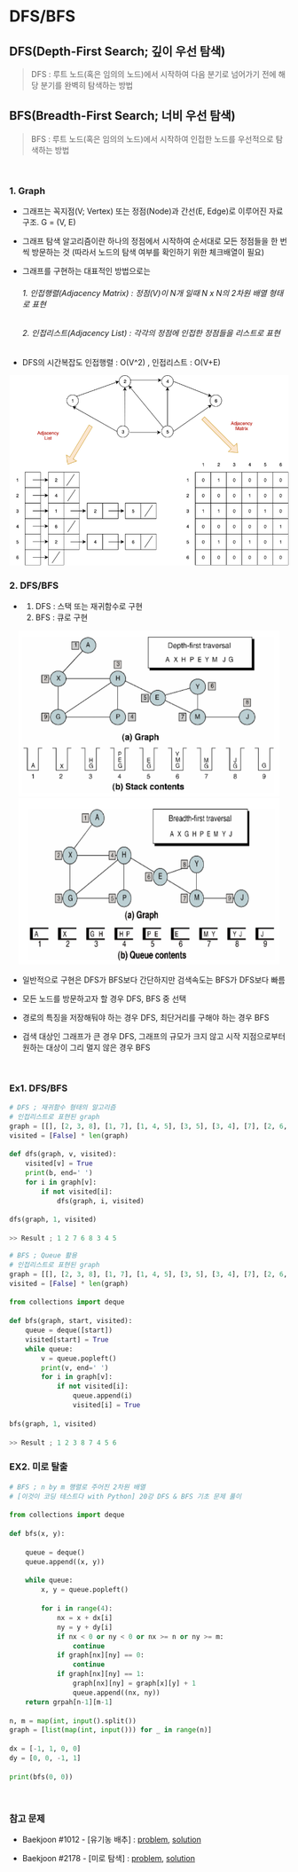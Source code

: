 

# DFS/BFS

## DFS(Depth-First Search; 깊이 우선 탐색)

> DFS : 루트 노드(혹은 임의의 노드)에서 시작하여 다음 분기로 넘어가기 전에 해당 분기를 완벽히 탐색하는 방법

## BFS(Breadth-First Search; 너비 우선 탐색)

> BFS : 루트 노드(혹은 임의의 노드)에서 시작하여 인접한 노드를 우선적으로 탐색하는 방법

<br>

### 1. Graph

- 그래프는 꼭지점(V; Vertex) 또는 정점(Node)과 간선(E, Edge)로 이루어진 자료구조. G = (V, E)

- 그래프 탐색 알고리즘이란 하나의 정점에서 시작하여 순서대로 모든 정점들을 한 번씩 방문하는 것 (따라서 노드의 탐색 여부를 확인하기 위한 체크배열이 필요)

- 그래프를 구현하는 대표적인 방법으로는 

  ###### 1. 인접행렬(Adjacency Matrix) : 정점(V)이 N개 일때 N x N의 2차원 배열 형태로 표현

  ###### 2. 인접리스트(Adjacency List) : 각각의 정점에 인접한 정점들을 리스트로 표현

- DFS의 시간복잡도 인접행렬 : O(V^2) , 인접리스트 : O(V+E)

<p align="center"><img src=".\IMAGE\adj.png" alt="adj" style="zoom:70%;" /></p>



### 2. DFS/BFS

- 1. DFS : 스택 또는 재귀함수로 구현
  2. BFS : 큐로 구현

<p align="center"><img src=".\IMAGE\dfs.png" alt="dfs" height="300px" width="470px" /> <img src=".\IMAGE\bfs.png" alt="bfs"  height="300px" width="470px" /></p>

- 일반적으로 구현은 DFS가 BFS보다 간단하지만 검색속도는 BFS가 DFS보다 빠름

- 모든 노드를 방문하고자 할 경우 DFS, BFS 중 선택
- 경로의 특징을 저장해둬야 하는 경우 DFS, 최단거리를 구해야 하는 경우 BFS
- 검색 대상인 그래프가 큰 경우 DFS, 그래프의 규모가 크지 않고 시작 지점으로부터 원하는 대상이 그리 멀지 않은 경우 BFS

<br>

### Ex1. DFS/BFS

```python
# DFS ; 재귀함수 형태의 알고리즘
# 인접리스트로 표현된 graph
graph = [[], [2, 3, 8], [1, 7], [1, 4, 5], [3, 5], [3, 4], [7], [2, 6, 8], [1, 7]]
visited = [False] * len(graph)

def dfs(graph, v, visited):
    visited[v] = True
    print(b, end=' ')
    for i in graph[v]:
        if not visited[i]:
            dfs(graph, i, visited)
            
dfs(graph, 1, visited)

>> Result ; 1 2 7 6 8 3 4 5
```

```python
# BFS ; Queue 활용
# 인접리스트로 표현된 graph
graph = [[], [2, 3, 8], [1, 7], [1, 4, 5], [3, 5], [3, 4], [7], [2, 6, 8], [1, 7]]
visited = [False] * len(graph)

from collections import deque

def bfs(graph, start, visited):
    queue = deque([start])
    visited[start] = True
    while queue:
        v = queue.popleft()
        print(v, end=' ')
        for i in graph[v]:
            if not visited[i]:
                queue.append(i)
                visited[i] = True
                
bfs(graph, 1, visited)

>> Result ; 1 2 3 8 7 4 5 6
```



### EX2. 미로 탈출

```python
# BFS ; n by m 행렬로 주어진 2차원 배열
# [이것이 코딩 테스트다 with Python] 20강 DFS & BFS 기초 문제 풀이

from collections import deque

def bfs(x, y):
    
    queue = deque()
    queue.append((x, y))
    
    while queue:
        x, y = queue.popleft()
        
        for i in range(4):
            nx = x + dx[i]
            ny = y + dy[i]
            if nx < 0 or ny < 0 or nx >= n or ny >= m:
                continue
            if graph[nx][ny] == 0:
                continue
            if graph[nx][ny] == 1:
                graph[nx][ny] = graph[x][y] + 1
                queue.append((nx, ny))
	return grpah[n-1][m-1]

n, m = map(int, input().split())
graph = [list(map(int, input())) for _ in range(n)]

dx = [-1, 1, 0, 0]
dy = [0, 0, -1, 1]

print(bfs(0, 0))
```

<br>

### 참고 문제

- Baekjoon #1012 - [유기농 배추] : [problem](https://www.acmicpc.net/problem/1012), [solution](https://github.com/cgvvxx/algorithm_study/blob/master/ps/DFS%2C%20BFS/036_B_1012.py)

- Baekjoon #2178 - [미로 탐색] : [problem](https://www.acmicpc.net/problem/2178), [solution](https://github.com/cgvvxx/algorithm_study/blob/master/ps/DFS%2C%20BFS/041_B_2178.py)

  

